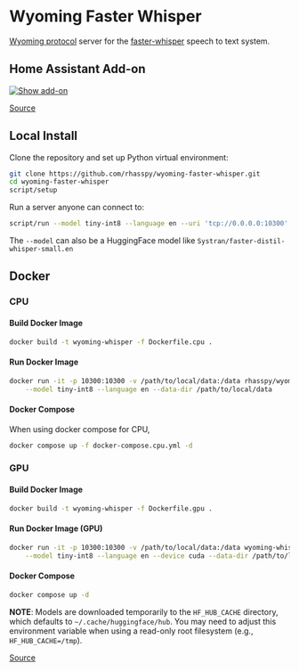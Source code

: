 # Wyoming Faster Whisper

[Wyoming protocol](https://github.com/rhasspy/wyoming) server for the [faster-whisper](https://github.com/guillaumekln/faster-whisper/) speech to text system.

## Home Assistant Add-on

[![Show add-on](https://my.home-assistant.io/badges/supervisor_addon.svg)](https://my.home-assistant.io/redirect/supervisor_addon/?addon=core_whisper)

[Source](https://github.com/home-assistant/addons/tree/master/whisper)

## Local Install

Clone the repository and set up Python virtual environment:

``` sh
git clone https://github.com/rhasspy/wyoming-faster-whisper.git
cd wyoming-faster-whisper
script/setup
```

Run a server anyone can connect to:

```sh
script/run --model tiny-int8 --language en --uri 'tcp://0.0.0.0:10300' --data-dir /data --download-dir /data
```

The `--model` can also be a HuggingFace model like `Systran/faster-distil-whisper-small.en`

## Docker

### CPU

#### Build Docker Image
``` sh
docker build -t wyoming-whisper -f Dockerfile.cpu .
```

#### Run Docker Image 
``` sh
docker run -it -p 10300:10300 -v /path/to/local/data:/data rhasspy/wyoming-whisper \
    --model tiny-int8 --language en --data-dir /path/to/local/data
```

#### Docker Compose

When using docker compose for CPU, 

``` sh
docker compose up -f docker-compose.cpu.yml -d
```

### GPU

#### Build Docker Image
``` sh
docker build -t wyoming-whisper -f Dockerfile.gpu .
```

#### Run Docker Image (GPU)

``` sh
docker run -it -p 10300:10300 -v /path/to/local/data:/data wyoming-whisper \
    --model tiny-int8 --language en --device cuda --data-dir /path/to/local/data
```

#### Docker Compose

``` sh
docker compose up -d
```

**NOTE**: Models are downloaded temporarily to the `HF_HUB_CACHE` directory, which defaults to `~/.cache/huggingface/hub`.
You may need to adjust this environment variable when using a read-only root filesystem (e.g., `HF_HUB_CACHE=/tmp`).

[Source](https://github.com/rhasspy/wyoming-addons/tree/master/whisper)
